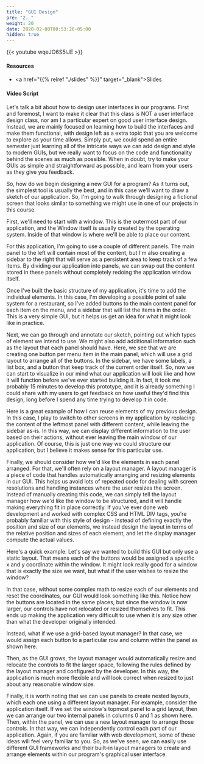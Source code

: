 ```yaml
---
title: "GUI Design"
pre: "2. "
weight: 20
date: 2020-02-08T00:53:26-05:00
hidden: true
---
```


{{< youtube wqeJO6S5lJE   >}}

#### Resources

* <a href="{{% relref "./slides" %}}" target="_blank">Slides</a>

#### Video Script

Let's talk a bit about how to design user interfaces in our programs. First and foremost, I want to make it clear that this class is NOT a user interface design class, nor am I a particular expert on good user interface design. Instead, we are mainly focused on learning how to build the interfaces and make them functional, with design left as a extra topic that you are welcome to explore as your time allows. Simply put, we could spend an entire semester just learning all of the intricate ways we can add design and style to modern GUIs, but we really want to focus on the code and functionality behind the scenes as much as possible. When in doubt, try to make your GUIs as simple and straightforward as possible, and learn from your users as they give you feedback. 

So, how do we begin designing a new GUI for a program? As it turns out, the simplest tool is usually the best, and in this case we'll want to draw a sketch of our application. So, I'm going to walk through designing a fictional screen that looks similar to something we might use in one of our projects in this course. 

First, we'll need to start with a window. This is the outermost part of our application, and the Window itself is usually created by the operating system. Inside of that window is where we'll be able to place our content.

For this application, I'm going to use a couple of different panels. The main panel to the left will contain most of the content, but I'm also creating a sidebar to the right that will serve as a persistent area to keep track of a few items. By dividing our application into panels, we can swap out the content stored in these panels without completely redoing the application window itself. 

Once I've built the basic structure of my application, it's time to add the individual elements. In this case, I'm developing a possible point of sale system for a restaurant, so I've added buttons to the main content panel for each item on the menu, and a sidebar that will list the items in the order. This is a very simple GUI, but it helps us get an idea for what it might look like in practice.

Next, we can go through and annotate our sketch, pointing out which types of element we intend to use. We might also add additional information such as the layout that each panel should have. Here, we see that we are creating one button per menu item in the main panel, which will use a grid layout to arrange all of the buttons. In the sidebar, we have some labels, a list box, and a button that keep track of the current order itself. So, now we can start to visualize in our mind what our application will look like and how it will function before we've ever started building it. In fact, it took me probably 15 minutes to develop this prototype, and it is already something I could share with my users to get feedback on how useful they'd find this design, long before I spend any time trying to develop it in code.

Here is a great example of how I can reuse elements of my previous design. In this case, I play to switch to other screens in my application by replacing the content of the leftmost panel with different content, while leaving the sidebar as-is. In this way, we can display different information to the user based on their actions, without ever leaving the main window of our application. Of course, this is just one way we could structure our application, but I believe it makes sense for this particular use.

Finally, we should consider how we'd like the elements in each panel arranged. For that, we'll often rely on a layout manager. A layout manager is a piece of code that handles automatically arranging and resizing elements in our GUI. This helps us avoid lots of repeated code for dealing with screen resolutions and handling instances where the user resizes the screen. Instead of manually creating this code, we can simply tell the layout manager how we'd like the window to be structured, and it will handle making everything fit in place correctly. If you've ever done web development and worked with complex CSS and HTML DIV tags, you're probably familiar with this style of design - instead of defining exactly the position and size of our elements, we instead design the layout in terms of the relative position and sizes of each element, and let the display manager compute the actual values.

Here's a quick example. Let's say we wanted to build this GUI but only use a static layout. That means each of the buttons would be assigned a specific x and y coordinate within the window. It might look really good for a window that is exactly the size we want, but what if the user wishes to resize the window?

In that case, without some complex math to resize each of our elements and reset the coordinates, our GUI would look something like this. Notice how the buttons are located in the same places, but since the window is now larger, our controls have not relocated or resized themselves to fit. This ends up making the application very difficult to use when it is any size other than what the developer originally intended.

Instead, what if we use a grid-based layout manager? In that case, we would assign each button to a particular row and column within the panel as shown here. 

Then, as the GUI grows, the layout manager would automatically resize and relocate the controls to fit the larger space, following the rules defined by the layout manager and configured by the developer. In this way, the application is much more flexible and will look correct when resized to just about any reasonable window size. 

Finally, it is worth noting that we can use panels to create nested layouts, which each one using a different layout manager. For example, consider the application itself. If we set the window's topmost panel to a grid layout, then we can arrange our two internal panels in columns 0 and 1 as shown here. Then, within the panel, we can use a new layout manager to arrange those controls. In that way, we can independently control each part of our application. Again, if you are familiar with web development, some of these ideas will feel very familiar to you. So, as we've seen, we can easily use different GUI frameworks and their built-in layout managers to create and arrange elements within our program's graphical user interface. 

